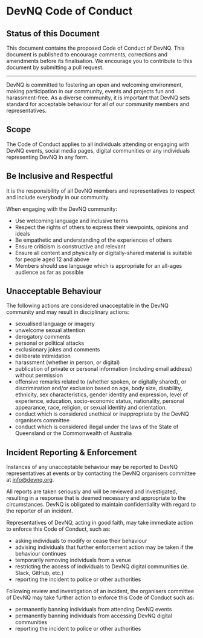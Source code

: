 # DevNQ Code of Conduct

## Status of this Document

This document contains the proposed Code of Conduct of DevNQ. This
document is published to encourage comments, corrections and amendments
before its finalisation. We encourage you to contribute to this
document by submitting a pull request.

----

DevNQ is committed to fostering an open and welcoming environment,
making participation in our community, events and projects fun and
harassment-free. As a diverse community, it is important that DevNQ
sets standard for acceptable behaviour for all of our community members
and representatives.

## Scope

The Code of Conduct applies to all individuals attending or engaging
with DevNQ events, social media pages, digital communities or
any individuals representing DevNQ in any form.

## Be Inclusive and Respectful

It is the responsibility of all DevNQ members and representatives to
respect and include everybody in our community.

When engaging with the DevNQ community:
* Use welcoming language and inclusive terms
* Respect the rights of others to express their viewpoints, opinions 
  and ideals
* Be empathetic and understanding of the experiences of others
* Ensure criticism is constructive and relevant
* Ensure all content and physically or digitally-shared material is 
  suitable for people aged 12 and above
* Members should use language which is appropriate for an all-ages 
  audience as far as possible


## Unacceptable Behaviour

The following actions are considered unacceptable in the DevNQ
community and may result in disciplinary actions:

* sexualised language or imagery
* unwelcome sexual attention
* derogatory comments
* personal or political attacks
* exclusionary jokes and comments
* deliberate intimidation
* harassment (whether in person, or digital)
* publication of private or personal information (including email
  address) without permission
* offensive remarks related to (whether spoken, or digitally shared),
  or discrimination and/or exclusion based on age, body size, disability,
  ethnicity, sex characteristics, gender identity and expression, level
  of experience, education, socio-economic status, nationality, personal
  appearance, race, religion, or sexual identity and orientation.
* conduct which is considered unethical or inappropriate by the DevNQ
  organisers committee
* conduct which is considered illegal under the laws of the State of
  Queensland or the Commonwealth of Australia

## Incident Reporting & Enforcement

Instances of any unacceptable behaviour may be reported to DevNQ
representatives at events or by contacting the DevNQ organisers committee
at <info@devnq.org>.

All reports are taken seriously and will be reviewed and investigated,
resulting in a response that is deemed necessary and appropriate to the
circumstances.  DevNQ is obligated to maintain confidentiality with regard to
the reporter of an incident.

Representatives of DevNQ, acting in good faith, may take immediate
action to enforce this Code of Conduct, such as:

- asking individuals to modify or cease their behaviour
- advising individuals that further enforcement action may be taken
  if the behaviour continues
- temporarily removing individuals from a venue
- restricting the access of individuals to DevNQ digital communities
  (ie. Slack, GitHub, etc.)
- reporting the incident to police or other authorities

Following review and investigation of an incident, the organisers committee 
of DevNQ may take further action to enforce this Code of Conduct such as:
- permanently banning individuals from attending DevNQ events
- permanently banning individuals from accessing DevNQ digital
communities
- reporting the incident to police or other authorities
